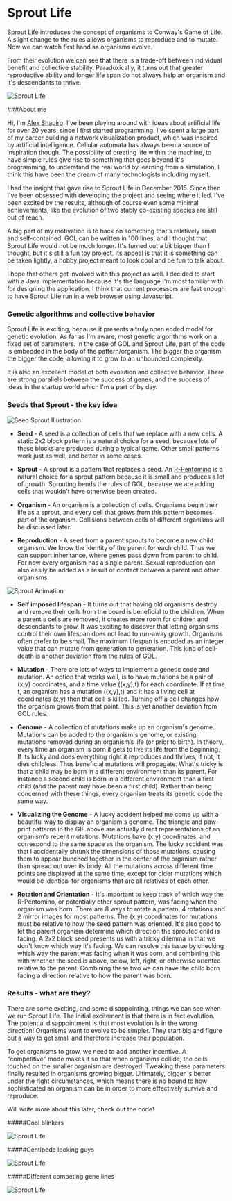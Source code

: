 # Sprout Life

Sprout Life introduces the concept of organisms to Conway's Game of Life. A slight change to the rules allows organisms to reproduce and to mutate. Now we can watch first hand as organisms evolve.

From their evolution we can see that there is a trade-off between individual benefit and collective stability. Paradoxically, it turns out that greater reproductive ability and longer life span do not always help an organism and it's descendants to thrive.

![Sprout Life](https://github.com/ShprAlex/SproutLife/blob/master/resources/images/SproutLife_2016-01-27.gif)

###About me

Hi, I'm [Alex Shapiro](https://twitter.com/shpralex). I've been playing around with ideas about artificial life for over 20 years, since I first started programming. I've spent a large part of my career building a network visualization product, which was inspired by artificial intelligence. Cellular automata has always been a source of inspiration though. The possibility of creating life within the machine, to have simple rules give rise to something that goes beyond it's programming, to understand the real world by learning from a simulation, I think this have been the dream of many technologists including myself.

I had the insight that gave rise to Sprout Life in December 2015. Since then I've been obsessed with developing the project and seeing where it led. I've been excited by the results, although of course even some minimal achievements, like the evolution of two stably co-existing species are still out of reach.

A big part of my motivation is to hack on something that's relatively small and self-contained. GOL can be written in 100 lines, and I thought that Sprout Life would not be much longer. It's turned out a bit bigger than I thought, but it's still a fun toy project. Its appeal is that it is something can be taken lightly, a hobby project meant to look cool and be fun to talk about.

I hope that others get involved with this project as well. I decided to start with a Java implementation because it's the language I'm most familiar with for designing the application. I think that current processors are fast enough to have Sprout Life run in a web browser using Javascript.

### Genetic algorithms and collective behavior

Sprout Life is exciting, because it presents a truly open ended model for genetic evolution. As far as I'm aware, most genetic algorithms work on a fixed set of parameters. In the case of GOL and Sprout Life, part of the code is embedded in the body of the pattern/organism. The bigger the organism the bigger the code, allowing it to grow to an unbounded complexity. 

It is also an excellent model of both evolution and collective behavior. There are strong parallels between the success of genes, and the success of ideas in the startup world which I'm a part of by day.

### Seeds that Sprout - the key idea

![Seed Sprout Illustration](https://github.com/ShprAlex/SproutLife/blob/master/resources/images/SeedSproutIllustration.png)

- **Seed** - A seed is a collection of cells that we replace with a new cells. A static 2x2 block pattern is a natural choice for a seed, because lots of these blocks are produced during a typical game. Other small patterns work just as well, and better in some cases.

- **Sprout** - A sprout is a pattern that replaces a seed. An [R-Pentomino](https://www.youtube.com/watch?v=bTPN3spiq1I) is a natural choice for a sprout pattern because it is small and produces a lot of growth. Sprouting bends the rules of GOL, because we are adding cells that wouldn't have otherwise been created.

- **Organism** - An organism is a collection of cells. Organisms begin their life as a sprout, and every cell that grows from this pattern becomes part of the organism. Collisions between cells of different organisms will be discussed later.

- **Reproduction** - A seed from a parent sprouts to become a new child organism. We know the identity of the parent for each child. Thus we can support inheritance, where genes pass down from parent to child. For now every organism has a single parent. Sexual reproduction can also easily be added as a result of contact between a parent and other organisms.

![Sprout Animation](https://github.com/ShprAlex/SproutLife/blob/master/resources/images/SproutAnimation.gif)

- **Self imposed lifespan** - It turns out that having old organisms destroy and remove their cells from the board is beneficial to the children. When a parent's cells are removed, it creates more room for children and descendants to grow. It was exciting to discover that letting organisms control their own lifespan does not lead to run-away growth. Organisms often prefer to be small. The maximum lifespan is encoded as an integer value that can mutate from generation to generation. This kind of cell-death is another deviation from the rules of GOL.

- **Mutation** - There are lots of ways to implement a genetic code and mutation. An option that works well, is to have mutations be a pair of (x,y) coordinates, and a time value ((x,y),t) for each coordinate. If at time t, an organism has a mutation ((x,y),t) and it has a living cell at coordinates (x,y) then that cell is killed. Turning off a cell changes how the organism grows from that point. This is yet another deviation from GOL rules.

- **Genome** - A collection of mutations make up an organism's genome. Mutations can be added to the organism's genome, or existing mutations removed during an organism’s life (or prior to birth). In theory, every time an organism is born it gets to live its life from the beginning. If its lucky and does everything right it reproduces and thrives, if not, it dies childless. Thus beneficial mutations will propagate. What's tricky is that a child may be born in a different environment than its parent. For instance a second child is born in a different environment than a first child (and the parent may have been a first child). Rather than being concerned with these things, every organism treats its genetic code the same way.
 
- **Visualizing the Genome** - A lucky accident helped me come up with a beautiful way to display an organism's genome. The triangle and paw-print patterns in the GIF above are actually direct representations of an organism's recent mutations. Mutations have (x,y) coordinates, and correspond to the same space as the organism. The lucky accident was that I accidentally shrunk the dimensions of those mutations, causing them to appear bunched together in the center of the organism rather than spread out over its body. All the mutations across different time points are displayed at the same time, except for older mutations which would be identical for organisms that are all relatives of each other.
 
- **Rotation and Orientation** - It's important to keep track of which way the R-Pentomino, or potentially other sprout pattern, was facing when the organism was born. There are 8 ways to rotate a pattern, 4 rotations and 2 mirror images for most patterns. The (x,y) coordinates for mutations must be relative to how the seed pattern was oriented. It's also good to let the parent organism determine which direction the sprouted child is facing. A 2x2 block seed presents us with a tricky dilemma in that we don't know which way it's facing. We can resolve this issue by checking which way the parent was facing when it was born, and combining this with whether the seed is above, below, left, right, or otherwise oriented relative to the parent. Combining these two we can have the child born facing a direction relative to how the parent was born.
 
### Results - what are they?

There are some exciting, and some disappointing, things we can see when we run Sprout Life. The initial excitement is that there is in fact evolution. The potential disappointment is that most evolution is in the wrong direction! Organisms want to evolve to be simpler. They start big and figure out a way to get small and therefore increase their population.

To get organisms to grow, we need to add another incentive. A "competitive" mode makes it so that when organisms collide, the cells touched on the smaller organism are destroyed. Tweaking these parameters finally resulted in organisms growing bigger. Ultimately, bigger is better under the right circumstances, which means there is no bound to how sophisticated an organism can be in order to more effectively survive and reproduce.

Will write more about this later, check out the code!

#####Cool blinkers

![Sprout Life](https://github.com/ShprAlex/SproutLife/blob/master/resources/images/SproutLife%202016-01-27t.gif)

#####Centipede looking guys

![Sprout Life](https://github.com/ShprAlex/SproutLife/blob/master/resources/images/SproutLife%202016-01-29a.gif)

#####Different competing gene lines

![Sprout Life](https://github.com/ShprAlex/SproutLife/blob/master/resources/images/SproutLife%202016-01-28f.gif)
